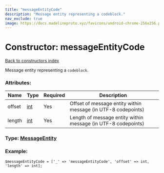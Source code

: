 ```yaml
---
title: "messageEntityCode"
description: "Message entity representing a codeblock."
nav_exclude: true
image: https://docs.madelineproto.xyz/favicons/android-chrome-256x256.png
---
```

# Constructor: messageEntityCode  
[Back to constructors index](/API_docs/constructors/index.html)



Message entity representing a `codeblock`.

### Attributes:

| Name     |    Type       | Required | Description |
|----------|---------------|----------|-------------|
|offset|[int](/API_docs/types/int.html) | Yes|Offset of message entity within message (in UTF-8 codepoints)|
|length|[int](/API_docs/types/int.html) | Yes|Length of message entity within message (in UTF-8 codepoints)|



### Type: [MessageEntity](/API_docs/types/MessageEntity.html)


### Example:

```
$messageEntityCode = ['_' => 'messageEntityCode', 'offset' => int, 'length' => int];
```  

